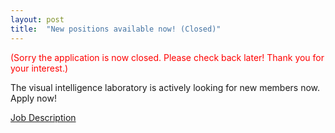 ```yaml
---
layout: post
title:  "New positions available now! (Closed)"
---
```


<span style="color:red">(Sorry the application is now closed. Please check back later! Thank you for your interest.)</span>

The visual intelligence laboratory is actively looking for new members now. Apply now!

[Job Description](http://www.stephenbaek.com/recruit_2019.pdf)